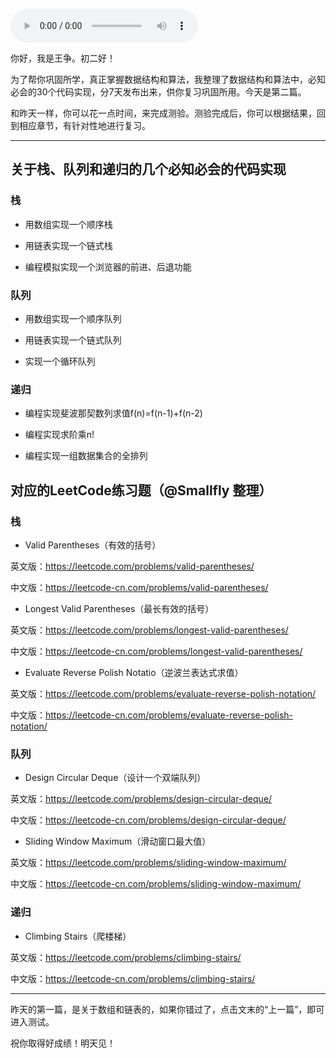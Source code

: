 <audio title="春节7天练 _ Day 2：栈、队列和递归" src="https://static001.geekbang.org/resource/audio/9f/26/9fdbfe746b47737c29dad270d3ab2126.mp3" controls="controls"></audio> 
<p>你好，我是王争。初二好！</p><p>为了帮你巩固所学，真正掌握数据结构和算法，我整理了数据结构和算法中，必知必会的30个代码实现，分7天发布出来，供你复习巩固所用。今天是第二篇。</p><p>和昨天一样，你可以花一点时间，来完成测验。测验完成后，你可以根据结果，回到相应章节，有针对性地进行复习。</p><hr></hr><h2>关于栈、队列和递归的几个必知必会的代码实现</h2><h3>栈</h3><ul>
<li>
<p>用数组实现一个顺序栈</p>
</li>
<li>
<p>用链表实现一个链式栈</p>
</li>
<li>
<p>编程模拟实现一个浏览器的前进、后退功能</p>
</li>
</ul><h3>队列</h3><ul>
<li>
<p>用数组实现一个顺序队列</p>
</li>
<li>
<p>用链表实现一个链式队列</p>
</li>
<li>
<p>实现一个循环队列</p>
</li>
</ul><h3>递归</h3><ul>
<li>
<p>编程实现斐波那契数列求值f(n)=f(n-1)+f(n-2)</p>
</li>
<li>
<p>编程实现求阶乘n!</p>
</li>
<li>
<p>编程实现一组数据集合的全排列</p>
</li>
</ul><h2>对应的LeetCode练习题（@Smallfly 整理）</h2><h3>栈</h3><ul>
<li>Valid Parentheses（有效的括号）</li>
</ul><p>英文版：<a href="https://leetcode.com/problems/valid-parentheses/">https://leetcode.com/problems/valid-parentheses/</a></p><p>中文版：<a href="https://leetcode-cn.com/problems/valid-parentheses/">https://leetcode-cn.com/problems/valid-parentheses/</a></p><ul>
<li>Longest Valid Parentheses（最长有效的括号）</li>
</ul><p>英文版：<a href="https://leetcode.com/problems/longest-valid-parentheses/">https://leetcode.com/problems/longest-valid-parentheses/</a></p><!-- [[[read_end]]] --><p>中文版：<a href="https://leetcode-cn.com/problems/longest-valid-parentheses/">https://leetcode-cn.com/problems/longest-valid-parentheses/</a></p><ul>
<li>Evaluate Reverse Polish Notatio（逆波兰表达式求值）</li>
</ul><p>英文版：<a href="https://leetcode.com/problems/evaluate-reverse-polish-notation/">https://leetcode.com/problems/evaluate-reverse-polish-notation/</a></p><p>中文版：<a href="https://leetcode-cn.com/problems/evaluate-reverse-polish-notation/">https://leetcode-cn.com/problems/evaluate-reverse-polish-notation/</a></p><h3>队列</h3><ul>
<li>Design Circular Deque（设计一个双端队列）</li>
</ul><p>英文版：<a href="https://leetcode.com/problems/design-circular-deque/">https://leetcode.com/problems/design-circular-deque/</a></p><p>中文版：<a href="https://leetcode-cn.com/problems/design-circular-deque/">https://leetcode-cn.com/problems/design-circular-deque/</a></p><ul>
<li>Sliding Window Maximum（滑动窗口最大值）</li>
</ul><p>英文版：<a href="https://leetcode.com/problems/sliding-window-maximum/">https://leetcode.com/problems/sliding-window-maximum/</a></p><p>中文版：<a href="https://leetcode-cn.com/problems/sliding-window-maximum/">https://leetcode-cn.com/problems/sliding-window-maximum/</a></p><h3>递归</h3><ul>
<li>Climbing Stairs（爬楼梯）</li>
</ul><p>英文版：<a href="https://leetcode.com/problems/climbing-stairs/">https://leetcode.com/problems/climbing-stairs/</a></p><p>中文版：<a href="https://leetcode-cn.com/problems/climbing-stairs/">https://leetcode-cn.com/problems/climbing-stairs/</a></p><hr></hr><p>昨天的第一篇，是关于数组和链表的，如果你错过了，点击文末的“<span class="orange">上一篇</span>”，即可进入测试。</p><p>祝你取得好成绩！明天见！</p><p></p>